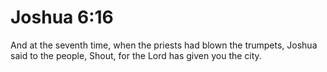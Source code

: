 # Joshua 6:16

And at the seventh time, when the priests had blown the trumpets, Joshua said to the people, Shout, for the Lord has given you the city.
